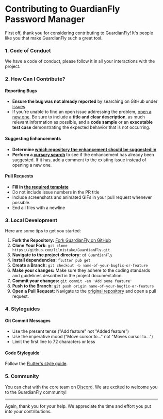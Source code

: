# Contributing to GuardianFly Password Manager

First off, thank you for considering contributing to GuardianFly! It's people like you that make GuardianFly such a great tool.

### 1. **Code of Conduct**

We have a code of conduct, please follow it in all your interactions with the project.

### 2. **How Can I Contribute?**

#### **Reporting Bugs**

- **Ensure the bug was not already reported** by searching on GitHub under [Issues](https://github.com/lilmistake/GuardianFly/issues).
- If you're unable to find an open issue addressing the problem, [open a new one](https://github.com/lilmistake/GuardianFly/issues/new). Be sure to include a **title and clear description**, as much relevant information as possible, and a **code sample** or an **executable test case** demonstrating the expected behavior that is not occurring.

#### **Suggesting Enhancements**

- **Determine [which repository the enhancement should be suggested in](https://github.com/lilmistake/GuardianFly)**.
- **Perform a [cursory search](https://github.com/lilmistake/GuardianFly/issues)** to see if the enhancement has already been suggested. If it has, add a comment to the existing issue instead of opening a new one.

#### **Pull Requests**

- **Fill in [the required template](./PULL_REQUEST_TEMPLATE.md)**
- Do not include issue numbers in the PR title
- Include screenshots and animated GIFs in your pull request whenever possible.
- End all files with a newline

### 3. **Local Development**

Here are some tips to get you started:

1. **Fork the Repository:** [Fork GuardianFly on GitHub](https://github.com/lilmistake/GuardianFly/fork)
2. **Clone Your Fork:** `git clone https://github.com/lilmistake/GuardianFly.git`
3. **Navigate to the project directory:** `cd GuardianFly`
4. **Install dependencies:** `flutter pub get`
5. **Create a Branch:** `git checkout -b name-of-your-bugfix-or-feature`
6. **Make your changes:** Make sure they adhere to the coding standards and guidelines described in the project documentation.
7. **Commit your changes:** `git commit -am 'Add some feature'`
8. **Push to the Branch:** `git push origin name-of-your-bugfix-or-feature`
9. **Open a Pull Request:** Navigate to the [original repository](https://github.com/lilmistake/GuardianFly) and open a pull request.

### 4. **Styleguides**

#### **Git Commit Messages**

- Use the present tense ("Add feature" not "Added feature")
- Use the imperative mood ("Move cursor to..." not "Moves cursor to...")
- Limit the first line to 72 characters or less

#### **Code Styleguide**

Follow the [Flutter's style guide](https://dart.dev/guides/language/effective-dart/style).

### 5. **Community**

You can chat with the core team on [Discord](https://discord.gg/T5hAkc8Nq7). We are excited to welcome you to the GuardianFly community!

---

Again, thank you for your help. We appreciate the time and effort you put into your contributions.

